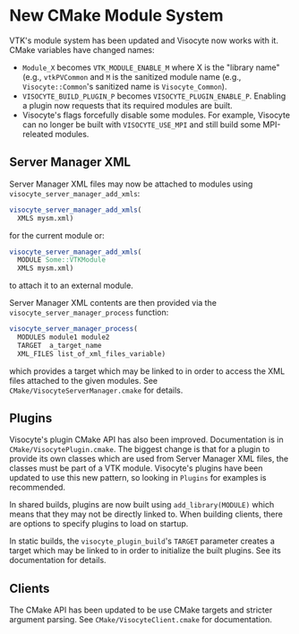 # New CMake Module System

VTK's module system has been updated and Visocyte now works with it. CMake
variables have changed names:

  - `Module_X` becomes `VTK_MODULE_ENABLE_M` where X is the "library name"
    (e.g., `vtkPVCommon` and `M` is the sanitized module name (e.g.,
    `Visocyte::Common`'s sanitized name is `Visocyte_Common`).
  - `VISOCYTE_BUILD_PLUGIN_P` becomes `VISOCYTE_PLUGIN_ENABLE_P`. Enabling a
    plugin now requests that its required modules are built.
  - Visocyte's flags forcefully disable some modules. For example, Visocyte
    can no longer be built with `VISOCYTE_USE_MPI` and still build some
    MPI-releated modules.

## Server Manager XML

Server Manager XML files may now be attached to modules using
`visocyte_server_manager_add_xmls`:

```cmake
visocyte_server_manager_add_xmls(
  XMLS mysm.xml)
```

for the current module or:

```cmake
visocyte_server_manager_add_xmls(
  MODULE Some::VTKModule
  XMLS mysm.xml)
```

to attach it to an external module.

Server Manager XML contents are then provided via the
`visocyte_server_manager_process` function:

```cmake
visocyte_server_manager_process(
  MODULES module1 module2
  TARGET  a_target_name
  XML_FILES list_of_xml_files_variable)
```

which provides a target which may be linked to in order to access the XML files
attached to the given modules. See `CMake/VisocyteServerManager.cmake` for
details.

## Plugins

Visocyte's plugin CMake API has also been improved. Documentation is in
`CMake/VisocytePlugin.cmake`. The biggest change is that for a plugin to
provide its own classes which are used from Server Manager XML files, the
classes must be part of a VTK module. Visocyte's plugins have been updated to
use this new pattern, so looking in `Plugins` for examples is recommended.

In shared builds, plugins are now built using `add_library(MODULE)` which
means that they may not be directly linked to. When building clients, there
are options to specify plugins to load on startup.

In static builds, the `visocyte_plugin_build`'s `TARGET` parameter creates a
target which may be linked to in order to initialize the built plugins. See
its documentation for details.

## Clients

The CMake API has been updated to be use CMake targets and stricter argument
parsing. See `CMake/VisocyteClient.cmake` for documentation.
